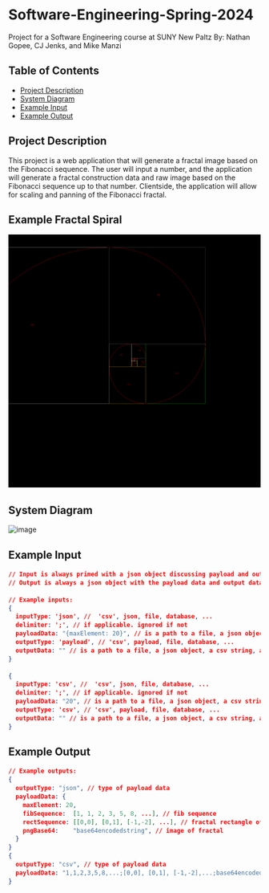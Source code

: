 # Software-Engineering-Spring-2024
Project for a Software Engineering course at SUNY New Paltz
By: Nathan Gopee, CJ Jenks, and Mike Manzi

## Table of Contents
- [Project Description](#project-description)
- [System Diagram](#system-diagram)
- [Example Input](#example-input)
- [Example Output](#example-output)

## Project Description
This project is a web application that will generate a fractal image based on the Fibonacci sequence. The user will input a number, and the application will generate a fractal construction data and raw image based on the Fibonacci sequence up to that number. Clientside, the application will allow for scaling and panning of the Fibonacci fractal.

## Example Fractal Spiral
![image](fibonacci_fractal.png)

## System Diagram
![image](https://github.com/ndg8743/Software-Engineering-Spring-2024/assets/73437724/515e890f-0d90-4f22-86fb-5e955e6435e7)

## Example Input
```JSON
// Input is always primed with a json object discussing payload and output types and data
// Output is always a json object with the payload data and output data

// Example inputs:
{
  inputType: 'json', //  'csv', json, file, database, ...
  delimiter: ';', // if applicable. ignored if not
  payloadData: "{maxElement: 20}", // is a path to a file, a json object, a csv string, a database connection, ...
  outputType: 'payload', // 'csv', payload, file, database, ...
  outputData: "" // is a path to a file, a json object, a csv string, a database connection, ...
}

{
  inputType: 'csv', //  'csv', json, file, database, ...
  delimiter: ';', // if applicable. ignored if not
  payloadData: "20", // is a path to a file, a json object, a csv string, a database connection, ...
  outputType: 'csv', // 'csv', payload, file, database, ...
  outputData: "" // is a path to a file, a json object, a csv string, a database connection, ...
}
```
## Example Output
```JSON
// Example outputs:
{
  outputType: "json", // type of payload data
  payloadData: {
    maxElement: 20,
    fibSequence:  [1, 1, 2, 3, 5, 8, ...], // fib sequence
    rectSequence: [[0,0], [0,1], [-1,-2], ...], // fractal rectangle offsets
    pngBase64:    "base64encodedstring", // image of fractal
  }
}
{
  outputType: "csv", // type of payload data
  payloadData: "1,1,2,3,5,8,...;[0,0], [0,1], [-1,-2],...;base64encodedstring", // csv string
}
```

